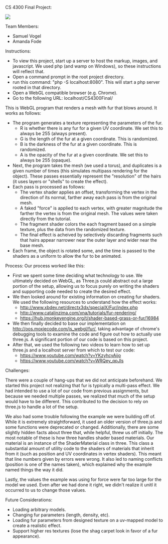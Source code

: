 CS 4300 Final Project:

[![](http://img.youtube.com/vi/i2HdpVYSiMo/0.jpg)](http://www.youtube.com/watch?v=i2HdpVYSiMo "WebGL Fur Shader")

Team Members:
 * Samuel Vogel
 * Amanda Fode

Instructions:
 - To view this project, start up a server to host the markup, images, and javascript. We used php (and wamp on Windows), so these instructions will reflect that.
 - Open a command prompt in the root project directory.
 - run this command: "php -S localhost:8080". This will start a php server rooted in that directory.
 - Open a WebGL compatible browser (e.g. Chrome).
 - Go to the following URL: localhost/CS4300Final/
 
This is WebGL program that renders a mesh with fur that blows around. It works as follows:
 - The program generates a texture representing the parameters of the fur.
    - R is whether there is any fur for a given UV coordinate. We set this to always be 255 (always present).
    - G is the length of the fur at a given coordinate. This is randomized.
    - B is the darkness of the fur at a given coordinate. This is randomized.
    - A is the opacity of the  fur at a given coordinate. We set this to always be 255 (opaque).
 - Next, the program takes the mesh (we used a torus), and duplicates is a given number of times (this simulates multipass rendering for the object). These passes essentially represent the "resolution" of the hairs (it uses layers or "shells" to create the effect).
 - Each pass is processed as follows:
    - The vertex shader applies an offset, transforming the vertex in the direction of its normal, farther away each pass is from the original mesh.
    - A faked "force" is applied to each vertex, with greater magnitude the farther the vertex is from the original mesh. The values were taken directly from the tutorial.
    - The fragment shader colors the each fragment based on a simple texture, plus the data from the randomized texture.
    - The final effect is acheived by selectively discarding fragments such that hairs appear narrower near the outer layer and wider near the base mesh.
 - Each frame, the object is rotated some, and the time is passed to the shaders as a uniform to allow the fur to be animated.

Process:
Our process worked like this:
 - First we spent some time deciding what technology to use. We ultimately decided on WebGL, as Three.js could abstract out a large portion of the setup, allowing us to focus purely on writing the shaders and supporting code needed to create the desired effect.
 - We then looked around for existing information on creating fur shaders. We used the following resources to understand how the effect works:
    - http://www.xbdev.net/directx3dx/specialX/Fur/index.php
    - http://www.catalinzima.com/xna/tutorials/fur-rendering/
    - https://hub.jmonkeyengine.org/t/shader-based-grass-or-fur/16984
 - We then finally decided to base our implementation on http://oos.moxiecode.com/js_webgl/fur/, taking advantage of chrome's debugging tools to examine the code and figure out how to actually use three.js. A significant portion of our code is based on this project.
 - After that, we used the following two videos to learn how to set up three.js and a localhost server from which to test our code:
    - https://www.youtube.com/watch?v=YKzyhcyAijo
    - https://www.youtube.com/watch?v=WRQey_qpJls

Challenges:

There were a couple of hang-ups that we did not anticipate beforehand. We started this project not realizing that fur is typically a multi-pass effect. We had intended to use a lot of our code from previous assignments, but because we needed multiple passes, we realized that much of the setup would have to be different. This contributed to the decision to rely on three.js to handle a lot of the setup.

We also had some trouble following the example we were building off of. While it is extremely straightforward, it used an older version of three.js and some functions were deprecated or changed. Additionally, there are some slightly hidden facts about three that, while helpful, threw us off initially. The most notable of these is how three handles shader based materials. Our material is an instance of the ShaderMaterial class in three. This class a substantial amount of utility code to the shaders of materials that inherit from it (such as position and UV coordinates in vertex shaders). This meant that line numbers given by errors were wrong. It also led to naming conflicts (position is one of the names taken), which explained why the example named things the way it did.

Lastly, the values the example was using for force were far too large for the model we used. Even after we had done it right, we didn't realize it unitl it occurred to us to change those values.

Future Considerations:
 - Loading arbitrary models.
 - Changing fur parameters (length, density, etc).
 - Loading fur parameters from designed texture on a uv-mapped model to create a realistic effect.
 - Support higher res textures (lose the shag carpet look in favor of a fur appearance).
